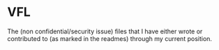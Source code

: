 # VFL
The (non confidential/security issue) files that I have either wrote or contributed to (as marked in the readmes) through my current position.
